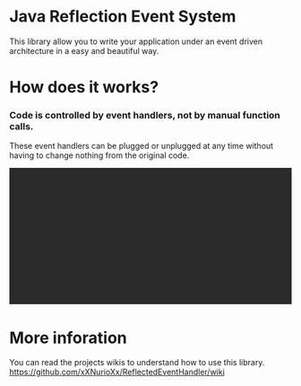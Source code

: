 # Java Reflection Event System

This library allow you to write your application under an event driven architecture in a easy and beautiful way.

# How does it works?

### Code is controlled by event handlers, not by manual function calls.

These event handlers can be plugged or unplugged at any time without having to change nothing from the original code.

![Event execution flow](/documentation/images/event-call-execution-animation.gif)

# More inforation

You can read the projects wikis to understand how to use this library.
https://github.com/xXNurioXx/ReflectedEventHandler/wiki